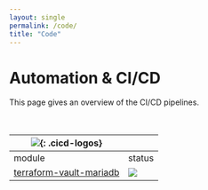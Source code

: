 ```yaml
---
layout: single
permalink: /code/
title: "Code"
---
```


# Automation & CI/CD

This page gives an overview of the CI/CD pipelines.  
<br><br>

| ![](https://www.datocms-assets.com/2885/1620155113-brandhcterraformprimaryattributedcolor.svg){: .cicd-logos} | |
|-|-|
|module|status|
|[terraform-vault-mariadb](https://github.com/repping/terraform-vault-mariadb)|![](https://github.com/repping/terraform-vault-mariadb/actions/workflows/terraform.yml/badge.svg?branch=main)|